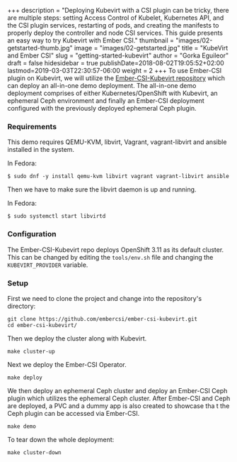 +++
description = "Deploying Kubevirt with a CSI plugin can be tricky, there are multiple steps: setting Access Control of Kubelet, Kubernetes API, and the CSI plugin services, restarting of pods, and creating the manifests to properly deploy the controller and node CSI services.  This guide presents an easy way to try Kubevirt with Ember CSI."
thumbnail = "images/02-getstarted-thumb.jpg"
image = "images/02-getstarted.jpg"
title = "KubeVirt and Ember CSI"
slug = "getting-started-kubevirt"
author = "Gorka Eguileor"
draft = false
hidesidebar = true
publishDate=2018-08-02T19:05:52+02:00
lastmod=2019-03-03T22:30:57-06:00
weight = 2
+++
To use Ember-CSI plugin on Kubevirt, we will utilize the [Ember-CSI-Kubevirt repository](https://github.com/embercsi/ember-csi-kubevirt.git) which can deploy an all-in-one demo deployment. The all-in-one demo deployment comprises of either Kubernetes/OpenShift with Kubevirt, an ephemeral Ceph environment and finally an Ember-CSI deployment configured with the previously deployed ephemeral Ceph plugin.

### Requirements

This demo requires QEMU-KVM, libvirt, Vagrant, vagrant-libvirt and ansible installed in the system.

In Fedora:

```shell
$ sudo dnf -y install qemu-kvm libvirt vagrant vagrant-libvirt ansible
```

Then we have to make sure the libvirt daemon is up and running.

In Fedora:

```shell
$ sudo systemctl start libvirtd
```

### Configuration
The Ember-CSI-Kubevirt repo deploys OpenShift 3.11 as its default cluster. This can be changed by editing the `tools/env.sh` file and changing the `KUBEVIRT_PROVIDER` variable.

### Setup

First we need to clone the project and change into the repository's directory:

```shell
git clone https://github.com/embercsi/ember-csi-kubevirt.git
cd ember-csi-kubevirt/
```

Then we deploy the cluster along with Kubevirt.

```shell
make cluster-up
```

Next we deploy the Ember-CSI Operator.

```shell
make deploy
```

We then deploy an ephemeral Ceph cluster and deploy an Ember-CSI Ceph plugin which utilizes the ephemeral Ceph cluster. After Ember-CSI and Ceph are deployed, a PVC and a dummy app is also created to showcase tha
t the Ceph plugin can be accessed via Ember-CSI.

```shell
make demo
```

To tear down the whole deployment:

```shell
make cluster-down
```
